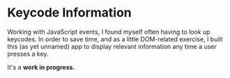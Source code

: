 # Keycode Information

Working with JavaScript events, I found myself often having to look up keycodes. In order to save time, and as a little DOM-related exercise, I built this (as yet unnamed) app to display relevant information any time a user presses a key.

It's a **work in progress.**